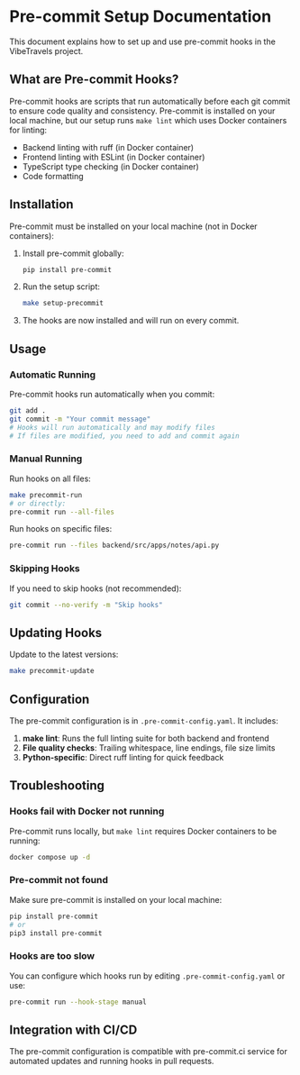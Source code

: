 # Pre-commit Setup Documentation

This document explains how to set up and use pre-commit hooks in the VibeTravels project.

## What are Pre-commit Hooks?

Pre-commit hooks are scripts that run automatically before each git commit to ensure code quality and consistency. Pre-commit is installed on your local machine, but our setup runs `make lint` which uses Docker containers for linting:

- Backend linting with ruff (in Docker container)
- Frontend linting with ESLint (in Docker container)  
- TypeScript type checking (in Docker container)
- Code formatting

## Installation

Pre-commit must be installed on your local machine (not in Docker containers):

1. Install pre-commit globally:

   ```bash
   pip install pre-commit
   ```

2. Run the setup script:

   ```bash
   make setup-precommit
   ```

3. The hooks are now installed and will run on every commit.

## Usage

### Automatic Running

Pre-commit hooks run automatically when you commit:

```bash
git add .
git commit -m "Your commit message"
# Hooks will run automatically and may modify files
# If files are modified, you need to add and commit again
```

### Manual Running

Run hooks on all files:

```bash
make precommit-run
# or directly:
pre-commit run --all-files
```

Run hooks on specific files:

```bash
pre-commit run --files backend/src/apps/notes/api.py
```

### Skipping Hooks

If you need to skip hooks (not recommended):

```bash
git commit --no-verify -m "Skip hooks"
```

## Updating Hooks

Update to the latest versions:

```bash
make precommit-update
```

## Configuration

The pre-commit configuration is in `.pre-commit-config.yaml`. It includes:

1. **make lint**: Runs the full linting suite for both backend and frontend
2. **File quality checks**: Trailing whitespace, line endings, file size limits
3. **Python-specific**: Direct ruff linting for quick feedback

## Troubleshooting

### Hooks fail with Docker not running

Pre-commit runs locally, but `make lint` requires Docker containers to be running:

```bash
docker compose up -d
```

### Pre-commit not found

Make sure pre-commit is installed on your local machine:

```bash
pip install pre-commit
# or
pip3 install pre-commit
```

### Hooks are too slow

You can configure which hooks run by editing `.pre-commit-config.yaml` or use:

```bash
pre-commit run --hook-stage manual
```

## Integration with CI/CD

The pre-commit configuration is compatible with pre-commit.ci service for automated updates and running hooks in pull requests.
